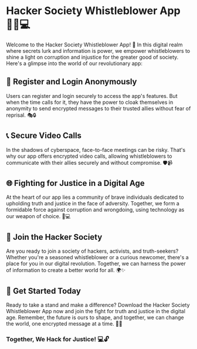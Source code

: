 # Hacker Society Whistleblower App 🕵️‍♂️💻

Welcome to the Hacker Society Whistleblower App! 🚀 In this digital realm where secrets lurk and information is power, we empower whistleblowers to shine a light on corruption and injustice for the greater good of society. Here's a glimpse into the world of our revolutionary app:

## 📝 Register and Login Anonymously

Users can register and login securely to access the app's features. But when the time calls for it, they have the power to cloak themselves in anonymity to send encrypted messages to their trusted allies without fear of reprisal. 🎭🔒

## 📞 Secure Video Calls

In the shadows of cyberspace, face-to-face meetings can be risky. That's why our app offers encrypted video calls, allowing whistleblowers to communicate with their allies securely and without compromise. 🛡️📹

## 🌐 Fighting for Justice in a Digital Age

At the heart of our app lies a community of brave individuals dedicated to upholding truth and justice in the face of adversity. Together, we form a formidable force against corruption and wrongdoing, using technology as our weapon of choice. 💪💻

## 🌟 Join the Hacker Society

Are you ready to join a society of hackers, activists, and truth-seekers? Whether you're a seasoned whistleblower or a curious newcomer, there's a place for you in our digital revolution. Together, we can harness the power of information to create a better world for all. 🌍✨

## 📱 Get Started Today

Ready to take a stand and make a difference? Download the Hacker Society Whistleblower App now and join the fight for truth and justice in the digital age. Remember, the future is ours to shape, and together, we can change the world, one encrypted message at a time. 🚀🔑

### Together, We Hack for Justice! 💻🔓

